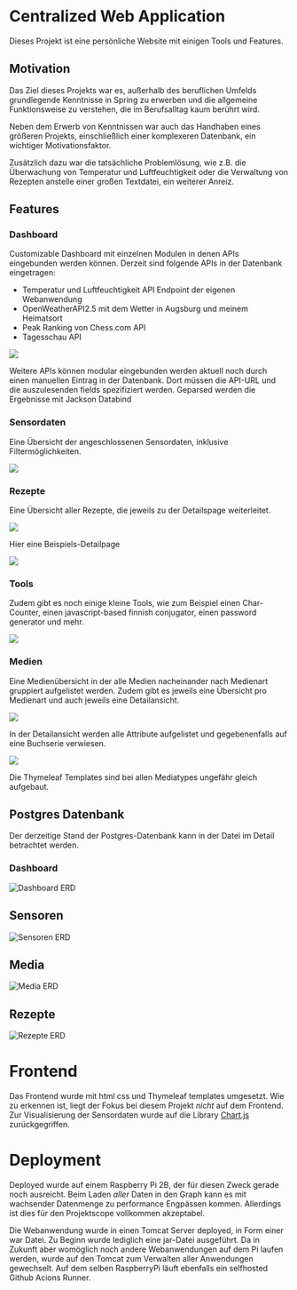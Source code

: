 # Centralized Web Application
Dieses Projekt ist eine persönliche Website mit einigen Tools und Features.

## Motivation
Das Ziel dieses Projekts war es, außerhalb des beruflichen Umfelds grundlegende Kenntnisse in Spring
zu erwerben und die allgemeine Funktionsweise zu verstehen, die im Berufsalltag kaum berührt wird.

Neben dem Erwerb von Kenntnissen war auch das Handhaben eines größeren Projekts, 
einschließlich einer komplexeren Datenbank, ein wichtiger Motivationsfaktor.

Zusätzlich dazu war die tatsächliche Problemlösung, wie z.B. die Überwachung von Temperatur und 
Luftfeuchtigkeit oder die Verwaltung von Rezepten anstelle einer großen Textdatei, ein weiterer Anreiz.

## Features
### Dashboard
Customizable Dashboard mit einzelnen Modulen in denen APIs eingebunden werden können.
Derzeit sind folgende APIs in der Datenbank eingetragen:
* Temperatur und Luftfeuchtigkeit API Endpoint der eigenen Webanwendung
* OpenWeatherAPI2.5 mit dem Wetter in Augsburg und meinem Heimatsort
* Peak Ranking von Chess.com API
* Tagesschau API

![](images/features_dashboard.png)

Weitere APIs können modular eingebunden werden aktuell noch durch einen manuellen Eintrag in der Datenbank. 
Dort müssen die API-URL und die auszulesenden fields spezifiziert werden. Geparsed werden die Ergebnisse mit Jackson Databind

### Sensordaten
Eine Übersicht der angeschlossenen Sensordaten, inklusive Filtermöglichkeiten.

![](images/features_sensordaten.png)

### Rezepte 
Eine Übersicht aller Rezepte, die jeweils zu der Detailspage weiterleitet.

![](images/features_rezepte_overview.png)

Hier eine Beispiels-Detailpage

![](images/features_recipe_details.png)

### Tools
Zudem gibt es noch einige kleine Tools, wie zum Beispiel einen Char-Counter, einen javascript-based finnish conjugator, einen password generator und mehr.

![](/images/tools_finnish.png)

### Medien
Eine Medienübersicht in der alle Medien nacheinander nach Medienart gruppiert aufgelistet werden. Zudem gibt es jeweils eine Übersicht pro Medienart und auch jeweils eine Detailansicht.

![](/images/media_bookseries.png)

In der Detailansicht werden alle Attribute aufgelistet und gegebenenfalls auf eine Buchserie verwiesen.

![](/images/features_bookdetails.png)

Die Thymeleaf Templates sind bei allen Mediatypes ungefähr gleich aufgebaut.

## Postgres Datenbank
Der derzeitige Stand der Postgres-Datenbank kann in der Datei [](/erd.erd) im Detail betrachtet werden.

### Dashboard

![Dashboard ERD](images/erd_dashboard.png)

## Sensoren

![Sensoren ERD](images/erd_sensoren.png)

## Media

![Media ERD](images/erd_media.png)

## Rezepte

![Rezepte ERD](images/erd_recipe.png)

# Frontend

Das Frontend wurde mit html css und Thymeleaf templates umgesetzt. Wie zu erkennen ist, liegt der Fokus bei diesem Projekt _nicht_ auf dem Frontend.
Zur Visualisierung der Sensordaten wurde auf die Library [Chart.js](https://www.chartjs.org/) zurückgegriffen.

# Deployment
Deployed wurde auf einem Raspberry Pi 2B, der für diesen Zweck gerade noch ausreicht. 
Beim Laden _aller_ Daten in den Graph kann es mit wachsender Datenmenge zu performance Engpässen kommen. 
Allerdings ist dies für den Projektscope vollkommen akzeptabel.

Die Webanwendung wurde in einen Tomcat Server deployed, in Form einer war Datei. 
Zu Beginn wurde lediglich eine jar-Datei ausgeführt. Da in Zukunft aber womöglich noch andere Webanwendungen auf dem Pi laufen werden, wurde auf den Tomcat zum Verwalten aller Anwendungen gewechselt.
Auf dem selben RaspberryPi läuft ebenfalls ein selfhosted Github Acions Runner.
